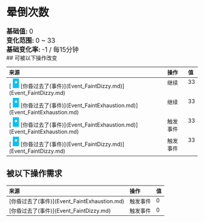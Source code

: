 # 晕倒次数  
  
<div style="font-size:1.2em"><b>基础值: </b> 0 </div>  
<div style="font-size:1.2em"><b>变化范围: </b> 0 ~ 33 </div>  
<div style="font-size:1.2em"><b>基础变化率: </b> -1 / 每15分钟 </div>  
## 可被以下操作改变  
<style>
        .table0798 th,td{
            text-align:left;
            vertical-align:top;
        }
        </style><table class="table table-bordered table0798" data-toggle="table"  ><thead style=""><tr ><th  style=""  >来源</th><th  style=""  >操作</th><th  style=""  data-sortable="true"  >值</th></tr></thead><tr ><td  style=""  >[<div style="width:25px;display:inline-block;text-align:center"><img decoding="async" src="../wiki/Sprite/WeatherClear_Full.png" href="a.md" style="max-width:25px;max-height:25px;"></div>[你昏过去了(事件)](Event_FaintDizzy.md)](Event_FaintDizzy.md)</td><td  style=""  >继续</td><td  style=""  >33</td></tr><tr ><td  style=""  >[<div style="width:25px;display:inline-block;text-align:center"><img decoding="async" src="../wiki/Sprite/WeatherClear_Full.png" href="a.md" style="max-width:25px;max-height:25px;"></div>[你昏过去了(事件)](Event_FaintExhaustion.md)](Event_FaintExhaustion.md)</td><td  style=""  >继续</td><td  style=""  >33</td></tr><tr ><td  style=""  >[<div style="width:25px;display:inline-block;text-align:center"><img decoding="async" src="../wiki/Sprite/WeatherClear_Full.png" href="a.md" style="max-width:25px;max-height:25px;"></div>[你昏过去了(事件)](Event_FaintExhaustion.md)](Event_FaintExhaustion.md)</td><td  style=""  >触发事件</td><td  style=""  >33</td></tr><tr ><td  style=""  >[<div style="width:25px;display:inline-block;text-align:center"><img decoding="async" src="../wiki/Sprite/WeatherClear_Full.png" href="a.md" style="max-width:25px;max-height:25px;"></div>[你昏过去了(事件)](Event_FaintDizzy.md)](Event_FaintDizzy.md)</td><td  style=""  >触发事件</td><td  style=""  >33</td></tr></tbody></table>  
  
## 被以下操作需求  
<style>
        .table4956 th,td{
            text-align:left;
            vertical-align:top;
        }
        </style><table class="table table-bordered table4956" data-toggle="table"  ><thead style=""><tr ><th  style=""  >来源</th><th  style=""  >操作</th><th  style=""  data-sortable="true"  >值</th></tr></thead><tr ><td  style=""  >[你昏过去了(事件)](Event_FaintExhaustion.md)</td><td  style=""  >触发事件</td><td  style=""  >0</td></tr><tr ><td  style=""  >[你昏过去了(事件)](Event_FaintDizzy.md)</td><td  style=""  >触发事件</td><td  style=""  >0</td></tr></tbody></table>  
  


<script>document.title="晕倒次数 - 卡牌生存百科 Card Survival Wiki";</script>